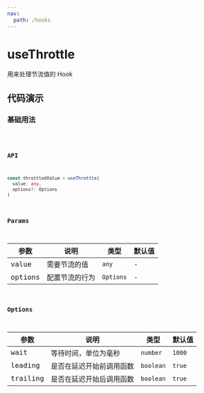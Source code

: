 ```yaml
---
nav:
  path: /hooks
---
```


# useThrottle

用来处理节流值的 Hook

## 代码演示

### 基础用法

<code hideActions='["CSB"]' src='./demo/demo.tsx' />

### API

```typescript
const throttledValue = useThrottle(
  value: any,
  options?: Options
)
```

### Params

| 参数    | 说明           | 类型      | 默认值 |
| ------- | -------------- | --------- | ------ |
| value   | 需要节流的值   | `any`     | -      |
| options | 配置节流的行为 | `Options` | -      |

### Options

| 参数     | 说明                     | 类型      | 默认值 |
| -------- | ------------------------ | --------- | ------ |
| wait     | 等待时间，单位为毫秒     | `number`  | `1000` |
| leading  | 是否在延迟开始前调用函数 | `boolean` | `true` |
| trailing | 是否在延迟开始后调用函数 | `boolean` | `true` |
